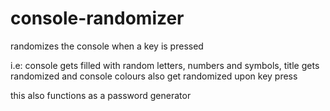 # console-randomizer
 randomizes the console when a key is pressed
  
 i.e: 
 console gets filled with random letters, numbers and symbols,
 title gets randomized
 and console colours also get randomized upon key press

 this also functions as a password generator
